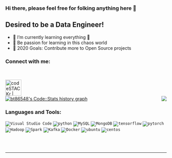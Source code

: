 ### Hi there, please feel free for folking anything here 👋

## Desired to be a Data Engineer!
- 📣 I’m currently learning everything 🤣
- 🎯 Be passion for learning in this chaos world
- 🥅 2020 Goals: Contribute more to Open Source projects


<!--END_SECTION:waka-->

### Connect with me:

<br />

[<img align="left" alt="codeSTACKr | LinkedIn" width="50px" src="https://cdn.jsdelivr.net/npm/simple-icons@v3/icons/linkedin.svg" />][linkedin]


<br />

<br />

<br />



<div class="row">
  <div class="col-lg-6 text-right">     
     <img align="right" src="https://github-readme-stats.vercel.app/api/top-langs/?username=bt86548" />      
   </div>
</div>

<div class="row">
  <div class="col-lg-6 text-left">
      <a href="https://codestats.net/users/bt86548">
         <img src='https://arthurtibame-code-stats.herokuapp.com/history-graph/bt86548?width=500&height=300&timezone=08:00&history_days=14&max_languages=15&language_colors=[%223e4053%22,%22f15854%22,%225da5da%22,%22faa43a%22,%2260bd68%22,%22f17cb0%22,%22b2912f%22,%22decf3f%22,%22b276b2%22,%22808080%22]' alt="bt86548's Code::Stats history graph" />
      </a>
  </div>
</div>




### Languages and Tools:


<code><img alt="Visual Studio Code" src="https://www.vectorlogo.zone/logos/visualstudio_code/visualstudio_code-ar21.svg" /></code>
<code><img alt="python"  src="https://www.vectorlogo.zone/logos/python/python-ar21.svg" /></code>
<code><img alt="MySQL" src="https://www.vectorlogo.zone/logos/mysql/mysql-ar21.svg" /></code>
<code><img alt="MongoDB" src="https://www.vectorlogo.zone/logos/mongodb/mongodb-ar21.svg" /></code>
<code><img alt="tensorflow" src="https://www.vectorlogo.zone/logos/tensorflow/tensorflow-ar21.svg" /></code>
<code><img alt="pytorch" src="https://www.vectorlogo.zone/logos/pytorch/pytorch-ar21.svg" /></code>
<code><img alt="Hadoop" src="https://www.vectorlogo.zone/logos/apache_hadoop/apache_hadoop-ar21.svg" /></code>
<code><img alt="Spark"  src="https://www.vectorlogo.zone/logos/apache_spark/apache_spark-ar21.svg" /></code>
<code><img alt="Kafka"  src="https://www.vectorlogo.zone/logos/apache_kafka/apache_kafka-ar21.svg" /></code>
<code><img alt="Docker"  src="https://www.vectorlogo.zone/logos/docker/docker-ar21.svg" /></code>
<code><img alt="ubuntu" src="https://www.vectorlogo.zone/logos/ubuntu/ubuntu-ar21.svg" /></code>
<code><img alt="centos" src="https://www.vectorlogo.zone/logos/centos/centos-ar21.svg" /></code>



<br />
<br />

---


[linkedin]: https://www.linkedin.com/in/%E5%98%89%E5%80%AB-%E6%9D%8E-032a6b1a5/

